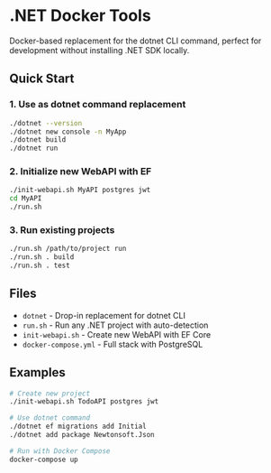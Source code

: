 # .NET Docker Tools

Docker-based replacement for the dotnet CLI command, perfect for development without installing .NET SDK locally.

## Quick Start

### 1. Use as dotnet command replacement
```bash
./dotnet --version
./dotnet new console -n MyApp
./dotnet build
./dotnet run
```

### 2. Initialize new WebAPI with EF
```bash
./init-webapi.sh MyAPI postgres jwt
cd MyAPI
./run.sh
```

### 3. Run existing projects
```bash
./run.sh /path/to/project run
./run.sh . build
./run.sh . test
```

## Files

- `dotnet` - Drop-in replacement for dotnet CLI
- `run.sh` - Run any .NET project with auto-detection
- `init-webapi.sh` - Create new WebAPI with EF Core
- `docker-compose.yml` - Full stack with PostgreSQL

## Examples

```bash
# Create new project
./init-webapi.sh TodoAPI postgres jwt

# Use dotnet command
./dotnet ef migrations add Initial
./dotnet add package Newtonsoft.Json

# Run with Docker Compose
docker-compose up
```